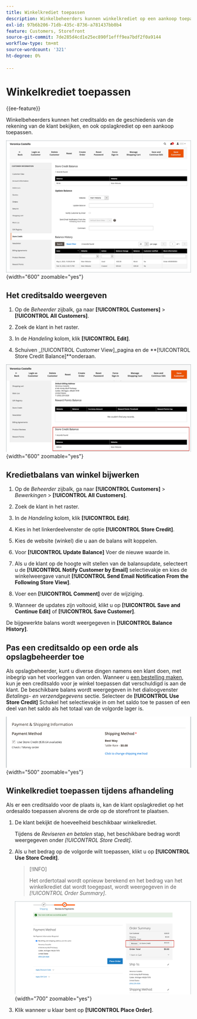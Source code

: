 ```yaml
---
title: Winkelkrediet toepassen
description: Winkelbeheerders kunnen winkelkrediet op een aankoop toepassen.
exl-id: 97b6b206-71db-435c-8736-a781437bb0b4
feature: Customers, Storefront
source-git-commit: 7de285d4cd1e25ec890f1efff9ea7bdf2f0a9144
workflow-type: tm+mt
source-wordcount: '321'
ht-degree: 0%

---
```


# Winkelkrediet toepassen

{{ee-feature}}

Winkelbeheerders kunnen het creditsaldo en de geschiedenis van de rekening van de klant bekijken, en ook opslagkrediet op een aankoop toepassen.

![Kredietbalans en geschiedenis van klanten](assets/store-credit-balance-history.png){width="600" zoomable="yes"}

## Het creditsaldo weergeven

1. Op de _Beheerder_ zijbalk, ga naar **[!UICONTROL Customers]** > **[!UICONTROL All Customers]**.

1. Zoek de klant in het raster.

1. In de _Handeling_ kolom, klik **[!UICONTROL Edit]**.

1. Schuiven _[!UICONTROL Customer View]_pagina en de **[!UICONTROL Store Credit Balance]**onderaan.

![Winkelcreditsaldo](assets/store-credit-balance.png){width="600" zoomable="yes"}

## Kredietbalans van winkel bijwerken

1. Op de _Beheerder_ zijbalk, ga naar **[!UICONTROL Customers]** > _Bewerkingen_ > **[!UICONTROL All Customers]**.

1. Zoek de klant in het raster.

1. In de _Handeling_ kolom, klik **[!UICONTROL Edit]**.

1. Kies in het linkerdeelvenster de optie **[!UICONTROL Store Credit]**.

1. Kies de website (winkel) die u aan de balans wilt koppelen.

1. Voor **[!UICONTROL Update Balance]** Voer de nieuwe waarde in.

1. Als u de klant op de hoogte wilt stellen van de balansupdate, selecteert u de **[!UICONTROL Notify Customer by Email]** selectievakje en kies de winkelweergave vanuit **[!UICONTROL Send Email Notification From the Following Store View]**.

1. Voer een **[!UICONTROL Comment]** over de wijziging.

1. Wanneer de updates zijn voltooid, klikt u op **[!UICONTROL Save and Continue Edit]** of **[!UICONTROL Save Customer]**.

De bijgewerkte balans wordt weergegeven in **[!UICONTROL Balance History]**.

## Pas een creditsaldo op een orde als opslagbeheerder toe

Als opslagbeheerder, kunt u diverse dingen namens een klant doen, met inbegrip van het voorleggen van orden. Wanneer u [een bestelling maken](../stores-purchase/customer-account-create-order.md), kun je een creditsaldo voor je winkel toepassen dat verschuldigd is aan de klant. De beschikbare balans wordt weergegeven in het dialoogvenster _Betalings- en verzendgegevens_ sectie. Selecteer de **[!UICONTROL Use Store Credit]** Schakel het selectievakje in om het saldo toe te passen of een deel van het saldo als het totaal van de volgorde lager is.

![Het creditsaldo van de winkel toepassen op de bestelling](assets/store-credit-apply.png){width="500" zoomable="yes"}

## Winkelkrediet toepassen tijdens afhandeling

Als er een creditsaldo voor de plaats is, kan de klant opslagkrediet op het ordesaldo toepassen alvorens de orde op de storefront te plaatsen.

1. De klant bekijkt de hoeveelheid beschikbaar winkelkrediet.

   Tijdens de _Reviseren en betalen_ stap, het beschikbare bedrag wordt weergegeven onder _[!UICONTROL Store Credit]_.

1. Als u het bedrag op de volgorde wilt toepassen, klikt u op **[!UICONTROL Use Store Credit]**.

   >[!INFO]
   >
   >Het ordertotaal wordt opnieuw berekend en het bedrag van het winkelkrediet dat wordt toegepast, wordt weergegeven in de _[!UICONTROL Order Summary]_.

   ![Het creditsaldo van de winkel wordt toegepast op de bestelling](assets/store-credit-checkout.png){width="700" zoomable="yes"}

1. Klik wanneer u klaar bent op **[!UICONTROL Place Order]**.
